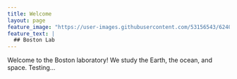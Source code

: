 ```yaml
---
title: Welcome
layout: page
feature_image: "https://user-images.githubusercontent.com/53156543/62402857-e62cf900-b557-11e9-836d-3bb59cf3d74d.JPG"
feature_text: |
  ## Boston Lab
---
```


Welcome to the Boston laboratory! We study the Earth, the ocean, and space. Testing...
